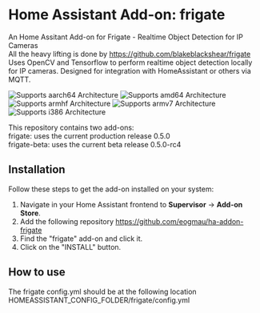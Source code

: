 # Home Assistant Add-on: frigate

An Home Assitant Add-on for Frigate - Realtime Object Detection for IP Cameras  
All the heavy lifting is done by https://github.com/blakeblackshear/frigate
Uses OpenCV and Tensorflow to perform realtime object detection locally for IP cameras. Designed for integration with HomeAssistant or others via MQTT.

![Supports aarch64 Architecture][aarch64-shield] ![Supports amd64 Architecture][amd64-shield] ![Supports armhf Architecture][armhf-shield] ![Supports armv7 Architecture][armv7-shield] ![Supports i386 Architecture][i386-shield]

This repository contains two add-ons:  
frigate: uses the current production release 0.5.0  
frigate-beta: uses the current beta release 0.5.0-rc4

## Installation

Follow these steps to get the add-on installed on your system:

1. Navigate in your Home Assistant frontend to **Supervisor** -> **Add-on Store**.
2. Add the following repository https://github.com/eogmau/ha-addon-frigate
2. Find the "frigate" add-on and click it.
3. Click on the "INSTALL" button.

## How to use

The frigate config.yml should be at the following location  
HOMEASSISTANT_CONFIG_FOLDER/frigate/config.yml


[aarch64-shield]: https://img.shields.io/badge/aarch64-yes-red.svg
[amd64-shield]: https://img.shields.io/badge/amd64-yes-green.svg
[armhf-shield]: https://img.shields.io/badge/armhf-yes-red.svg
[armv7-shield]: https://img.shields.io/badge/armv7-no-red.svg
[i386-shield]: https://img.shields.io/badge/i386-no-red.svg

